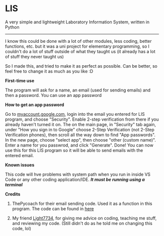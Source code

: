 # LIS
A very simple and lightweight Laboratory Information System, written in Python

------------------------------------------------------------------------------



I know this could be done with a lot of other modules, less coding, better functions, etc. but it was a uni project for elementary programming, so I couldn't do a lot of stuff      outside of what they taught us (it already has a lot of stuff they never taught us)

So I made this, and tried to make it as perfect as possible. Can be better, so feel free to change it as much as you like :D


**First-time use**

The program will ask for a name, an email (used for sending emails) and then a password. You can use an app password



**How to get an app password**

Go to [myaccount.google.com](https://myaccount.google.com), login into the email you entered for LIS program, and choose "Security". Enable 2-step verification from there if you    already haven't turned it on. The on the main page, in "Security" tab again, under "How you sign in to Google" choose 2-Step Verification (not 2-Step Verification phones), then     scroll all the way down to find "App passwords". In the new page, choose "select app", then choose "other (custom name)". Enter a name for you passwrod, and click "Generate".       Done! You can now use this for this LIS program so it will be able to send emails with the entered email.



**Known issues**

This code will hve problems with system path when you run in inside VS Code or any other coding application/IDE. ***It must be running using a terminal***



**Credits**

1. ThePycoach for their email sending code. Used it as a function in this program. The code can be found in [here](https://github.com/thepycoach/automation/blob/main/Send%20Emails.py)

2. My friend [Light7734](https://github.com/Light7734), for giving me advice on coding, teaching me stuff, and reviewing my code. (Still didn't do as he told me on changing this code, lol)
